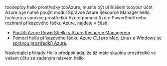 
toodeploy hello prostředky tooAzure, musíte být přihlášení tooyour účet Azure a je nutné použít modul Správce Azure Resource Manager hello. toolearn o správce prostředků Azure pomocí Azure PowerShell nebo rozhraní příkazového řádku Azure, najdete v části:

* [Použití Azure PowerShellu s Azure Resource Managerem](../articles/azure-resource-manager/powershell-azure-resource-manager.md)
* [Pomocí hello příkazového řádku Azure CLI pro Mac, Linux a Windows se správou prostředků Azure](../articles/azure-resource-manager/xplat-cli-azure-resource-manager.md).

Následující příklady Hello předpokládá, že již máte skupinu prostředků ve vašem účtu se zadaným názvem hello. 

